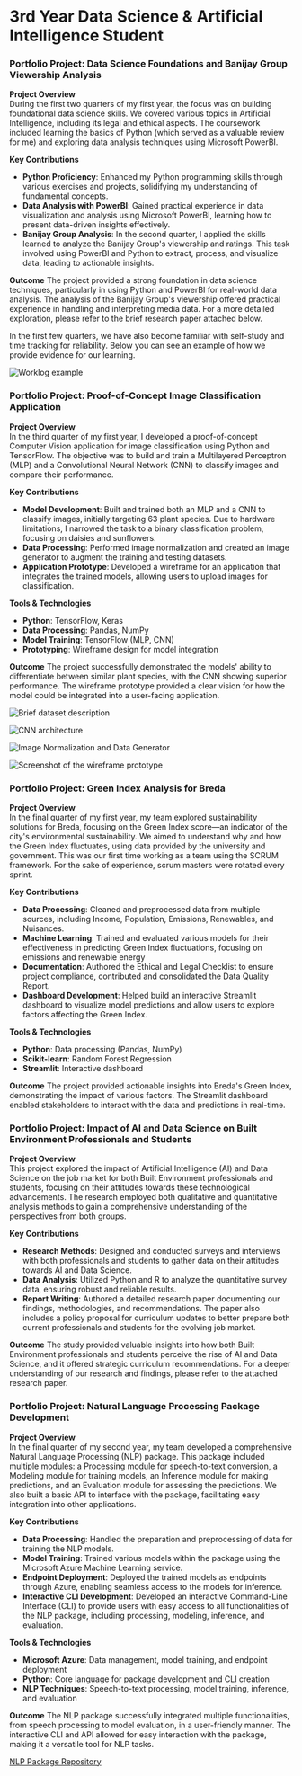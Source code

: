 # 3rd Year Data Science & Artificial Intelligence Student

### Portfolio Project: Data Science Foundations and Banijay Group Viewership Analysis

**Project Overview**  
During the first two quarters of my first year, the focus was on building foundational data science skills. We covered various topics in Artificial Intelligence, including its legal and ethical aspects. The coursework included learning the basics of Python (which served as a valuable review for me) and exploring data analysis techniques using Microsoft PowerBI.

**Key Contributions**
- **Python Proficiency**: Enhanced my Python programming skills through various exercises and projects, solidifying my understanding of fundamental concepts.
- **Data Analysis with PowerBI**: Gained practical experience in data visualization and analysis using Microsoft PowerBI, learning how to present data-driven insights effectively.
- **Banijay Group Analysis**: In the second quarter, I applied the skills learned to analyze the Banijay Group's viewership and ratings. This task involved using PowerBI and Python to extract, process, and visualize data, leading to actionable insights.

**Outcome**
The project provided a strong foundation in data science techniques, particularly in using Python and PowerBI for real-world data analysis. The analysis of the Banijay Group's viewership offered practical experience in handling and interpreting media data. For a more detailed exploration, please refer to the brief research paper attached below.

<object data="figs/Tatar_Matyas_223073_Year1BlockBReport.pdf" type="application/pdf" width="100%" height="900px">
</object>

In the first few quarters, we have also become familiar with self-study and time tracking for reliability. Below you can see an example of how we provide evidence for our learning.

![Worklog example](figs/worklog_ex.png)


### Portfolio Project: Proof-of-Concept Image Classification Application

**Project Overview**  
In the third quarter of my first year, I developed a proof-of-concept Computer Vision application for image classification using Python and TensorFlow. The objective was to build and train a Multilayered Perceptron (MLP) and a Convolutional Neural Network (CNN) to classify images and compare their performance.

**Key Contributions**
- **Model Development**: Built and trained both an MLP and a CNN to classify images, initially targeting 63 plant species. Due to hardware limitations, I narrowed the task to a binary classification problem, focusing on daisies and sunflowers.
- **Data Processing**: Performed image normalization and created an image generator to augment the training and testing datasets.
- **Application Prototype**: Developed a wireframe for an application that integrates the trained models, allowing users to upload images for classification.

**Tools & Technologies**
- **Python**: TensorFlow, Keras
- **Data Processing**: Pandas, NumPy
- **Model Training**: TensorFlow (MLP, CNN)
- **Prototyping**: Wireframe design for model integration 

**Outcome**
The project successfully demonstrated the models' ability to differentiate between similar plant species, with the CNN showing superior performance. The wireframe prototype provided a clear vision for how the model could be integrated into a user-facing application.

![Brief dataset description](figs/dataset_blockC.png)

![CNN architecture](figs/y1c_modelarch.png)

![Image Normalization and Data Generator](figs/process_and_generator.png)

![Screenshot of the wireframe prototype](figs/wireframe.png)


### Portfolio Project: Green Index Analysis for Breda

**Project Overview**  
In the final quarter of my first year, my team explored sustainability solutions for Breda, focusing on the Green Index score—an indicator of the city's environmental sustainability. We aimed to understand why and how the Green Index fluctuates, using data provided by the university and government. This was our first time working as a team using the SCRUM framework. For the sake of experience, scrum masters were rotated every sprint.

**Key Contributions**
- **Data Processing**: Cleaned and preprocessed data from multiple sources, including Income, Population, Emissions, Renewables, and Nuisances.
- **Machine Learning**: Trained and evaluated various models for their effectiveness in predicting Green Index fluctuations, focusing on emissions and renewable energy
- **Documentation**: Authored the Ethical and Legal Checklist to ensure project compliance, contributed and consolidated the Data Quality Report.
- **Dashboard Development**: Helped build an interactive Streamlit dashboard to visualize model predictions and allow users to explore factors affecting the Green Index.

**Tools & Technologies**
- **Python**: Data processing (Pandas, NumPy)
- **Scikit-learn**: Random Forest Regression
- **Streamlit**: Interactive dashboard

**Outcome**
The project provided actionable insights into Breda's Green Index, demonstrating the impact of various factors. The Streamlit dashboard enabled stakeholders to interact with the data and predictions in real-time.

### Portfolio Project: Impact of AI and Data Science on Built Environment Professionals and Students

**Project Overview**  
This project explored the impact of Artificial Intelligence (AI) and Data Science on the job market for both Built Environment professionals and students, focusing on their attitudes towards these technological advancements. The research employed both qualitative and quantitative analysis methods to gain a comprehensive understanding of the perspectives from both groups.

**Key Contributions**
- **Research Methods**: Designed and conducted surveys and interviews with both professionals and students to gather data on their attitudes towards AI and Data Science.
- **Data Analysis**: Utilized Python and R to analyze the quantitative survey data, ensuring robust and reliable results.
- **Report Writing**: Authored a detailed research paper documenting our findings, methodologies, and recommendations. The paper also includes a policy proposal for curriculum updates to better prepare both current professionals and students for the evolving job market.

**Outcome**
The study provided valuable insights into how both Built Environment professionals and students perceive the rise of AI and Data Science, and it offered strategic curriculum recommendations. For a deeper understanding of our research and findings, please refer to the attached research paper.

<object data="figs/Matyas_Y2A_ADSAIxBE_Research.pdf" type="application/pdf" width="100%" height="900px">
</object>


### Portfolio Project: Natural Language Processing Package Development

**Project Overview**  
In the final quarter of my second year, my team developed a comprehensive Natural Language Processing (NLP) package. This package included multiple modules: a Processing module for speech-to-text conversion, a Modeling module for training models, an Inference module for making predictions, and an Evaluation module for assessing the predictions. We also built a basic API to interface with the package, facilitating easy integration into other applications.

**Key Contributions**
- **Data Processing**: Handled the preparation and preprocessing of data for training the NLP models.
- **Model Training**: Trained various models within the package using the Microsoft Azure Machine Learning service.
- **Endpoint Deployment**: Deployed the trained models as endpoints through Azure, enabling seamless access to the models for inference.
- **Interactive CLI Development**: Developed an interactive Command-Line Interface (CLI) to provide users with easy access to all functionalities of the NLP package, including processing, modeling, inference, and evaluation.

**Tools & Technologies**
- **Microsoft Azure**: Data management, model training, and endpoint deployment
- **Python**: Core language for package development and CLI creation
- **NLP Techniques**: Speech-to-text processing, model training, inference, and evaluation

**Outcome**
The NLP package successfully integrated multiple functionalities, from speech processing to model evaluation, in a user-friendly manner. The interactive CLI and API allowed for easy interaction with the package, making it a versatile tool for NLP tasks.

[NLP Package Repository](https://github.com/BredaUniversityADSAI/2023-24d-fai2-adsai-group-nlp2)
